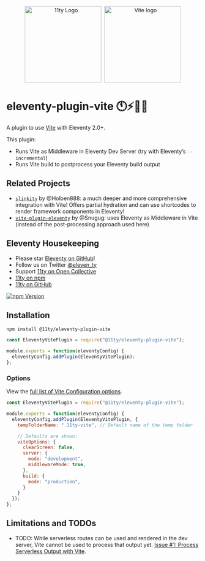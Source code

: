 <p align="center"><img src="https://www.11ty.dev/img/logo-github.svg" width="200" height="200" alt="11ty Logo">&#160;&#160;<img src="https://v1.image.11ty.dev/https%3A%2F%2Fvitejs.dev%2Flogo.svg/png/200x200/" alt="Vite logo" width="200" height="200"></p>

# eleventy-plugin-vite 🕚⚡️🎈🐀

A plugin to use [Vite](https://vitejs.dev/) with Eleventy 2.0+.

This plugin:

* Runs Vite as Middleware in Eleventy Dev Server (try with Eleventy’s `--incremental`)
* Runs Vite build to postprocess your Eleventy build output

## Related Projects

* [`slinkity`](https://slinkity.dev/) by @Holben888: a much deeper and more comprehensive integration with Vite! Offers partial hydration and can use shortcodes to render framework components in Eleventy!
* [`vite-plugin-eleventy`](https://www.npmjs.com/package/vite-plugin-eleventy) by @Snugug: uses Eleventy as Middleware in Vite (instead of the post-processing approach used here)

## Eleventy Housekeeping

- Please star [Eleventy on GitHub](https://github.com/11ty/eleventy/)!
- Follow us on Twitter [@eleven_ty](https://twitter.com/eleven_ty)
- Support [11ty on Open Collective](https://opencollective.com/11ty)
- [11ty on npm](https://www.npmjs.com/org/11ty)
- [11ty on GitHub](https://github.com/11ty)

[![npm Version](https://img.shields.io/npm/v/@11ty/eleventy-plugin-vite.svg?style=for-the-badge)](https://www.npmjs.com/package/@11ty/eleventy-plugin-vite)

## Installation

```
npm install @11ty/eleventy-plugin-vite
```

```js
const EleventyVitePlugin = require("@11ty/eleventy-plugin-vite");

module.exports = function(eleventyConfig) {
  eleventyConfig.addPlugin(EleventyVitePlugin);
};
```

### Options

View the [full list of Vite Configuration options](https://vitejs.dev/config/).

```js
const EleventyVitePlugin = require("@11ty/eleventy-plugin-vite");

module.exports = function(eleventyConfig) {
  eleventyConfig.addPlugin(EleventyVitePlugin, {
    tempFolderName: ".11ty-vite", // Default name of the temp folder

    // Defaults are shown:
    viteOptions: {
      clearScreen: false,
      server: {
        mode: "development",
        middlewareMode: true,
      },
      build: {
        mode: "production",
      }
    }
  });
};
```

## Limitations and TODOs

* TODO: While serverless routes can be used and rendered in the dev server, Vite cannot be used to process that output yet. [Issue #1: Process Serverless Output with Vite](https://github.com/11ty/eleventy-plugin-vite/issues/1).